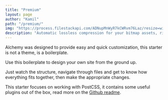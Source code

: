 ```yaml
---
title: "Premium"
layout: page
author: "Kamil"
path: "/premium/"
img: "https://process.filestackapi.com/ADNupMnWyR7kCWRvm76Laz/resize=width:705/https://www.filepicker.io/api/file/DfOmbJEkSbu9rbJ1x5i4"
description: "Automatic lossless compression for your bitmap assets, right when you export them."
---
```


Alchemy was designed to provide easy and quick customization, this starter is not a theme, is a boilerplate.

Use this boilerplate to design your own site from the ground up.

Just watch the structure, navigate through files and get to know how everything fits together, then make the appropriate changes.

This starter focuses on working with PostCSS, it contains some useful plugins out of the box, read more on the [Github readme](https://github.com/bntzio/gatsby-starter-alchemy#postcss-plugins).
